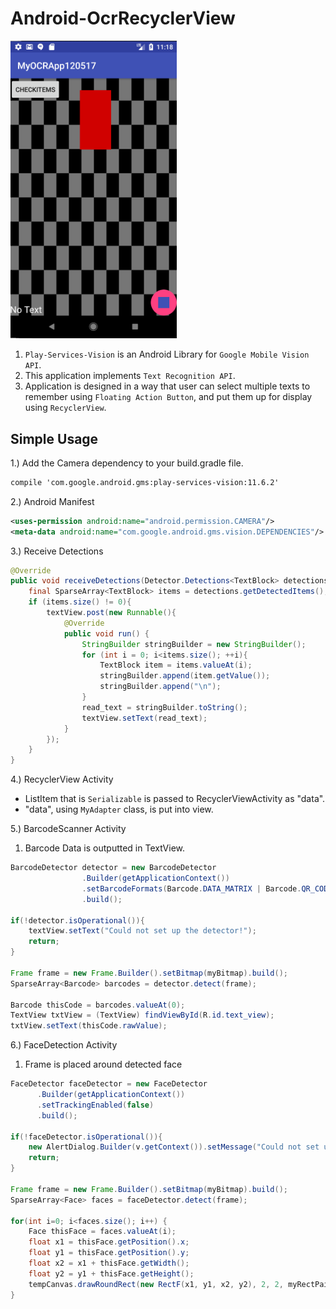 # Android-OcrRecyclerView

<img src="Android-OcrRecyclerView_img.PNG" width="266">
<ol>
  <li><code>Play-Services-Vision</code> is an Android Library for <code>Google Mobile Vision API</code>.</li>
  <li>This application implements <code>Text Recognition API</code>.</li>
  <li>Application is designed in a way that user can select multiple texts to remember using <code>Floating Action Button</code>, and put them up for display using <code>RecyclerView</code>.</li>
</ol>
<h2>Simple Usage</h2>
1.) Add the Camera dependency to your build.gradle file.

```xml
compile 'com.google.android.gms:play-services-vision:11.6.2'
```

2.) Android Manifest

```xml
<uses-permission android:name="android.permission.CAMERA"/>
<meta-data android:name="com.google.android.gms.vision.DEPENDENCIES"/>
```

3.) Receive Detections

```java
@Override
public void receiveDetections(Detector.Detections<TextBlock> detections) {
    final SparseArray<TextBlock> items = detections.getDetectedItems();
    if (items.size() != 0){
        textView.post(new Runnable(){
            @Override
            public void run() {
                StringBuilder stringBuilder = new StringBuilder();
                for (int i = 0; i<items.size(); ++i){
                    TextBlock item = items.valueAt(i);
                    stringBuilder.append(item.getValue());
                    stringBuilder.append("\n");
                }
                read_text = stringBuilder.toString();
                textView.setText(read_text);
            }
        });
    }
}
```

4.) RecyclerView Activity
<ul>
<li>ListItem that is <code>Serializable</code> is passed to RecyclerViewActivity as "data".</li>
  <li>"data", using <code>MyAdapter</code> class, is put into view.</li>
</ul>

5.) BarcodeScanner Activity
<ol>
<li>Barcode Data is outputted in TextView.</li>
</ol>

```java
BarcodeDetector detector = new BarcodeDetector
                .Builder(getApplicationContext())
                .setBarcodeFormats(Barcode.DATA_MATRIX | Barcode.QR_CODE)
                .build();
                
if(!detector.isOperational()){
    textView.setText("Could not set up the detector!");
    return;
}

Frame frame = new Frame.Builder().setBitmap(myBitmap).build();
SparseArray<Barcode> barcodes = detector.detect(frame);

Barcode thisCode = barcodes.valueAt(0);
TextView txtView = (TextView) findViewById(R.id.text_view);
txtView.setText(thisCode.rawValue);
```

6.) FaceDetection Activity
<ol>
<li>Frame is placed around detected face</li>
  </ol>

```java
FaceDetector faceDetector = new FaceDetector
      .Builder(getApplicationContext())
      .setTrackingEnabled(false)
      .build();
      
if(!faceDetector.isOperational()){
    new AlertDialog.Builder(v.getContext()).setMessage("Could not set up the face detector!").show();
    return;
}

Frame frame = new Frame.Builder().setBitmap(myBitmap).build();
SparseArray<Face> faces = faceDetector.detect(frame);

for(int i=0; i<faces.size(); i++) {
    Face thisFace = faces.valueAt(i);
    float x1 = thisFace.getPosition().x;
    float y1 = thisFace.getPosition().y;
    float x2 = x1 + thisFace.getWidth();
    float y2 = y1 + thisFace.getHeight();
    tempCanvas.drawRoundRect(new RectF(x1, y1, x2, y2), 2, 2, myRectPaint);
}
```
